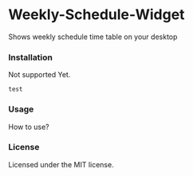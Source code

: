 # Weekly-Schedule-Widget
Shows weekly schedule time table on your desktop

### Installation
Not supported Yet.
```
test
```

### Usage
How to use?

### License
Licensed under the MIT license.

